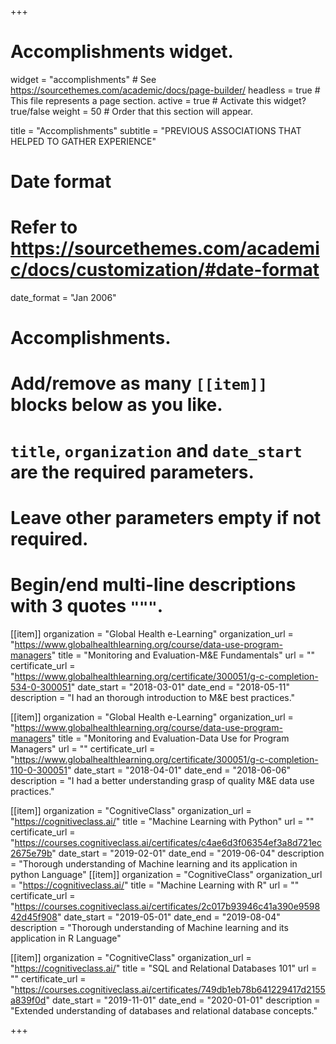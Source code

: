 +++
# Accomplishments widget.
widget = "accomplishments"  # See https://sourcethemes.com/academic/docs/page-builder/
headless = true  # This file represents a page section.
active = true  # Activate this widget? true/false
weight = 50  # Order that this section will appear.

title = "Accomplish&shy;ments"
subtitle = "PREVIOUS ASSOCIATIONS THAT HELPED TO GATHER EXPERIENCE"

# Date format
#   Refer to https://sourcethemes.com/academic/docs/customization/#date-format
date_format = "Jan 2006"

# Accomplishments.
#   Add/remove as many `[[item]]` blocks below as you like.
#   `title`, `organization` and `date_start` are the required parameters.
#   Leave other parameters empty if not required.
#   Begin/end multi-line descriptions with 3 quotes `"""`.

[[item]]
  organization = "Global Health e-Learning"
  organization_url = "https://www.globalhealthlearning.org/course/data-use-program-managers"
  title = "Monitoring and Evaluation-M&E Fundamentals"
  url = ""
  certificate_url = "https://www.globalhealthlearning.org/certificate/300051/g-c-completion-534-0-300051"
  date_start = "2018-03-01"
  date_end = "2018-05-11"
  description = "I had an thorough introduction to M&E best practices."

[[item]]
  organization = "Global Health e-Learning"
  organization_url = "https://www.globalhealthlearning.org/course/data-use-program-managers"
  title = "Monitoring and Evaluation-Data Use for Program Managers"
  url = ""
  certificate_url = "https://www.globalhealthlearning.org/certificate/300051/g-c-completion-110-0-300051"
  date_start = "2018-04-01"
  date_end = "2018-06-06"
  description = "I had a better understanding grasp of quality M&E data use practices."

[[item]]
  organization = "CognitiveClass"
  organization_url = "https://cognitiveclass.ai/"
  title = "Machine Learning with Python"
  url = ""
  certificate_url = "https://courses.cognitiveclass.ai/certificates/c4ae6d3f06354ef3a8d721ec2675e79b"
  date_start = "2019-02-01"
  date_end = "2019-06-04"
  description = "Thorough understanding of Machine learning and its application in python Language"
[[item]]
  organization = "CognitiveClass"
  organization_url = "https://cognitiveclass.ai/"
  title = "Machine Learning with R"
  url = ""
  certificate_url = "https://courses.cognitiveclass.ai/certificates/2c017b93946c41a390e959842d45f908"
  date_start = "2019-05-01"
  date_end = "2019-08-04"
  description = "Thorough understanding of Machine learning and its application in R Language"

  
[[item]]
  organization = "CognitiveClass"
  organization_url = "https://cognitiveclass.ai/"
  title = "SQL and Relational Databases 101"
  url = ""
  certificate_url = "https://courses.cognitiveclass.ai/certificates/749db1eb78b641229417d2155a839f0d"
  date_start = "2019-11-01"
  date_end = "2020-01-01"
  description = "Extended understanding of databases and relational database concepts."

+++
